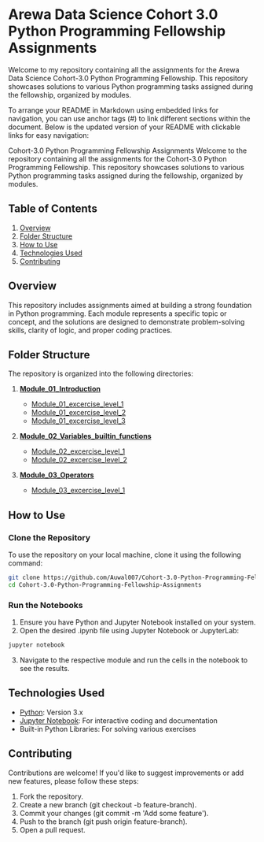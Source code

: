 # Arewa Data Science Cohort 3.0 Python Programming Fellowship Assignments

Welcome to my repository containing all the assignments for the Arewa Data Science Cohort-3.0 Python Programming Fellowship. This repository showcases solutions to various Python programming tasks assigned during the fellowship, organized by modules.


To arrange your README in Markdown using embedded links for navigation, you can use anchor tags (#) to link different sections within the document. Below is the updated version of your README with clickable links for easy navigation:

Cohort-3.0 Python Programming Fellowship Assignments
Welcome to the repository containing all the assignments for the Cohort-3.0 Python Programming Fellowship. This repository showcases solutions to various Python programming tasks assigned during the fellowship, organized by modules.

## Table of Contents
1. [Overview](https://github.com/Auwal007/Cohort-3.0-Python-Programming-Fellowship-Assignments/main/README.md#overview)
2. [Folder Structure](https://github.com/Auwal007/Cohort-3.0-Python-Programming-Fellowship-Assignments/edit/main/README.md#folder-structure)
3. [How to Use](https://github.com/Auwal007/Cohort-3.0-Python-Programming-Fellowship-Assignments/edit/main/README.md#how-to-use)
4. [Technologies Used](https://github.com/Auwal007/Cohort-3.0-Python-Programming-Fellowship-Assignments/edit/main/README.md#technologies-used)
5. [Contributing](https://github.com/Auwal007/Cohort-3.0-Python-Programming-Fellowship-Assignments/edit/main/README.md#contributing)

## Overview
This repository includes assignments aimed at building a strong foundation in Python programming. Each module represents a specific topic or concept, and the solutions are designed to demonstrate problem-solving skills, clarity of logic, and proper coding practices.



## Folder Structure  
The repository is organized into the following directories:  

1. [**Module_01_Introduction**](https://github.com/Auwal007/Cohort-3.0-Python-Programming-Fellowship-Assignments/tree/main/Module_01_Introduction)
   - [Module_01_excercise_level_1](https://github.com/Auwal007/Cohort-3.0-Python-Programming-Fellowship-Assignments/blob/main/Module_01_Introduction/Module_01_excercise_level_1.ipynb)
   - [Module_01_excercise_level_2](https://github.com/Auwal007/Cohort-3.0-Python-Programming-Fellowship-Assignments/blob/main/Module_01_Introduction/Module_01_excercise_level_2.ipynb)
   - [Module_01_excercise_level_3](https://github.com/Auwal007/Cohort-3.0-Python-Programming-Fellowship-Assignments/blob/main/Module_01_Introduction/Module_01_excercise_level_3.ipynb)

2. [**Module_02_Variables_builtin_functions**](https://github.com/Auwal007/Cohort-3.0-Python-Programming-Fellowship-Assignments/blob/main/Module_01_Introduction/Module_01_excercise_level_3.ipynb)
   - [Module_02_excercise_level_1](https://github.com/Auwal007/Cohort-3.0-Python-Programming-Fellowship-Assignments/blob/main/Module_02_Variables_builtin_functions/Module_02_excercise_level_1.ipynb)
   - [Module_02_excercise_level_2](https://github.com/Auwal007/Cohort-3.0-Python-Programming-Fellowship-Assignments/blob/main/Module_02_Variables_builtin_functions/Module_02_excercise_level_2.ipynb)

3. [**Module_03_Operators**](https://github.com/Auwal007/Cohort-3.0-Python-Programming-Fellowship-Assignments/tree/main/Module_03_Operators)
   - [Module_03_excercise_level_1](https://github.com/Auwal007/Cohort-3.0-Python-Programming-Fellowship-Assignments/blob/main/Module_03_Operators/Module_03_excercise_level_1.ipynb)


## How to Use
### Clone the Repository
To use the repository on your local machine, clone it using the following command:

```bash
git clone https://github.com/Auwal007/Cohort-3.0-Python-Programming-Fellowship-Assignments.git
cd Cohort-3.0-Python-Programming-Fellowship-Assignments
```

### Run the Notebooks
1. Ensure you have Python and Jupyter Notebook installed on your system.
2. Open the desired .ipynb file using Jupyter Notebook or JupyterLab:
```bash
jupyter notebook
```
3. Navigate to the respective module and run the cells in the notebook to see the results.

## Technologies Used
- [Python](https://www.python.org/): Version 3.x
- [Jupyter Notebook](https://jupyter.org/): For interactive coding and documentation
- Built-in Python Libraries: For solving various exercises
  
## Contributing
Contributions are welcome! If you'd like to suggest improvements or add new features, please follow these steps:

1. Fork the repository.
2. Create a new branch (git checkout -b feature-branch).
3. Commit your changes (git commit -m 'Add some feature').
4. Push to the branch (git push origin feature-branch).
5. Open a pull request.

